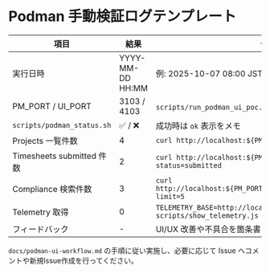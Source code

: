 # Podman 手動検証ログテンプレート

| 項目 | 結果 | 備考 |
| ---- | ---- | ---- |
| 実行日時 | YYYY-MM-DD HH:MM | 例: 2025-10-07 08:00 JST |
| PM_PORT / UI_PORT | 3103 / 4103 | `scripts/run_podman_ui_poc.sh --detach` の引数 |
| `scripts/podman_status.sh` | ✅ / ❌ | 成功時は `ok` 表示をメモ |
| Projects 一覧件数 | 4 | `curl http://localhost:${PM_PORT}/api/v1/projects` |
| Timesheets submitted 件数 | 2 | `curl http://localhost:${PM_PORT}/api/v1/timesheets?status=submitted` |
| Compliance 検索件数 | 3 | `curl http://localhost:${PM_PORT}/api/v1/compliance/invoices?limit=5` |
| Telemetry 取得 | 0 | `TELEMETRY_BASE=http://localhost:${PM_PORT} node scripts/show_telemetry.js` |
| フィードバック | - | UI/UX 改善や不具合を箇条書き |

`docs/podman-ui-workflow.md` の手順に従い実施し、必要に応じて Issue へコメントや新規Issue作成を行ってください。
